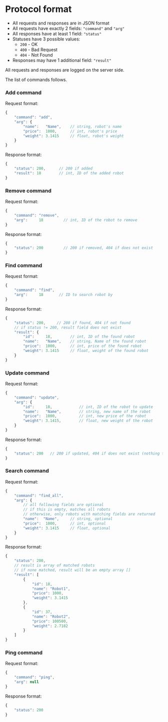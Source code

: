 # Protocol format

- All requests and responses are in JSON format 
- All requests have exactly 2 fields: `"command"` and `"arg"`
- All responses have at least 1 field: `"status"`
- Statuses have 3 possible values:
    - `200` - OK
    - `400` - Bad Request
    - `404` - Not Found
- Responses may have 1 additional field: `"result"`

All requests and responses are logged on the server side.

The list of commands follows.

### Add command

Request format:

```javascript
{
    "command": "add",
    "arg": {
        "name":   "Name",    // string, robot's name
        "price":  1000,      // int, robot's price
        "weight": 3.1415     // float, robot's weight
    }
}
```

Response format:

```javascript
{
    "status": 200,      // 200 if added
    "result": 18        // int, ID of the added robot
}
```

### Remove command

Request format:

```javascript
{
    "command": "remove",
    "arg":     18         // int, ID of the robot to remove
}
```

Response format:

```javascript
{
    "status": 200         // 200 if removed, 404 if does not exist
}
```

### Find command

Request format:

```javascript
{
    "command": "find",
    "arg":     18       // ID to search robot by
}
```

Response format:

```javascript
{
    "status": 200,     // 200 if found, 404 if not found
    // if status != 200, result field does not exist
    "result": {
    	"id":     18,        // int, ID of the found robot
    	"name":   "Name",    // string, Name of the found robot
    	"price":  1000,      // int, price of the found robot
    	"weight": 3.1415     // float, weight of the found robot
    }
}
```

### Update command

Request format:

```javascript
{
    "command": "update",
    "arg": {
        "id":     18,            // int, ID of the robot to update
        "name":   "Name",        // string, new name of the robot
        "price":  1000,          // int, new price of the robot
        "weight": 3.1415,        // float, new weight of the robot
    }
}
```

Response format:

```javascript
{
    "status": 200   // 200 if updated, 404 if does not exist (nothing to update)
}
```

### Search command

Request format:

```javascript
{
    "command": "find_all",
    "arg": {
        // all following fields are optional
        // if this is empty, matches all robots
        // otherwise, only robots with matching fields are returned
        "name":  "Name",     // string, optional
        "price":  1000,      // int, optional
        "weight": 3.1415     // float, optional
    }
}
```

Response format:

```javascript
{
    "status": 200,
    // result is array of matched robots
    // if none matched, result will be an empty array []
    "result": [
        {
            "id": 18,
            "name": "Robot1",
            "price": 1000,
            "weight": 3.1415
        },
        {
            "id": 37,
            "name": "Robot2",
            "price": 100500,
            "weight": 2.7182
        }
    ]
}
```

### Ping command

Request format:

```javascript
{
    "command": "ping",
    "arg": null
}
```

Response format:

```javascript
{
    "status": 200
}
```

